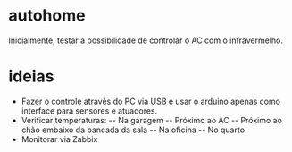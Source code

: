 # autohome
Inicialmente, testar a possibilidade de controlar o AC com o infravermelho.

# ideias
- Fazer o controle através do PC via USB e usar o arduino apenas como interface para sensores e atuadores.
- Verificar temperaturas:
-- Na garagem
-- Próximo ao AC
-- Próximo ao chão embaixo da bancada da sala
-- Na oficina
-- No quarto
- Monitorar via Zabbix

